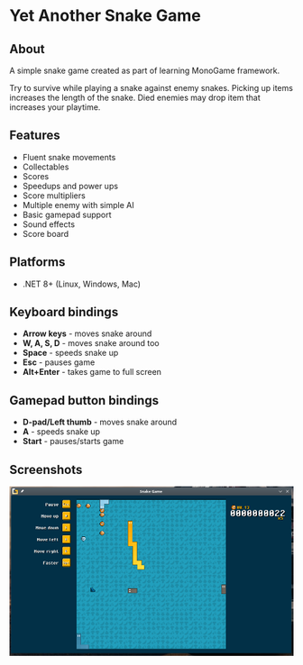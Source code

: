 # Yet Another Snake Game

## About

A simple snake game created as part of learning MonoGame framework.

Try to survive while playing a snake against enemy snakes. Picking up items increases the length of the snake. Died enemies may drop item that increases your playtime.

## Features

* Fluent snake movements
* Collectables
* Scores
* Speedups and power ups
* Score multipliers
* Multiple enemy with simple AI
* Basic gamepad support
* Sound effects
* Score board

## Platforms

* .NET 8+ (Linux, Windows, Mac)

## Keyboard bindings

* **Arrow keys** - moves snake around
* **W, A, S, D** - moves snake around too
* **Space** - speeds snake up
* **Esc** - pauses game
* **Alt+Enter** - takes game to full screen

## Gamepad button bindings

* **D-pad/Left thumb** - moves snake around
* **A** - speeds snake up
* **Start** - pauses/starts game

## Screenshots

![Screenshot](/images/screenshot3.png)
